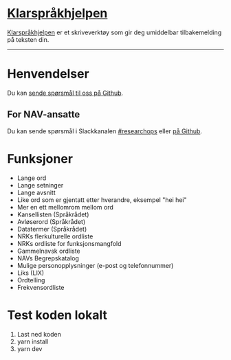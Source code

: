 [Klarspråkhjelpen](https://navikt.github.io/spraksjekk/)
================

[Klarspråkhjelpen](https://navikt.github.io/spraksjekk/) er et skriveverktøy som gir deg umiddelbar tilbakemelding på teksten din.

---

# Henvendelser

Du kan [sende spørsmål til oss på Github](https://github.com/navikt/spraksjekk/issues).

## For NAV-ansatte

Du kan sende spørsmål i Slackkanalen [#researchops](https://nav-it.slack.com/archives/C02UGFS2J4B) eller [på Github](https://github.com/navikt/spraksjekk/issues).

# Funksjoner

- Lange ord
- Lange setninger
- Lange avsnitt
- Like ord som er gjentatt etter hverandre, eksempel "hei hei"
- Mer en ett mellomrom mellom ord
- Kansellisten (Språkrådet)
- Avløserord (Språkrådet)
- Datatermer (Språkrådet)
- NRKs flerkulturelle ordliste
- NRKs ordliste for funksjonsmangfold
- Gammelnavsk ordliste
- NAVs Begrepskatalog
- Mulige personopplysninger (e-post og telefonnummer)
- Liks (LIX)
- Ordtelling
- Frekvensordliste

# Test koden lokalt

1. Last ned koden
2. yarn install
3. yarn dev